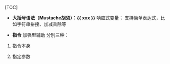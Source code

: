 [TOC]

* **大括号语法（Mustache胡须）：{{ xxx }}**
响应式变量；
支持简单表达式，比如字符串拼接、加减乘除等

* **指令**
加强型辅助
分别三种：
1. 指令本身

2. 指定参数


